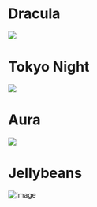 # Dracula
![](https://media.discordapp.net/attachments/1153048987700559873/1172304920620310648/image.png?ex=655fd509&is=654d6009&hm=a7bdcddba85a24910202ef7d792bde72bb9fe4c50308ee9f60662b71d4237add&=&width=1175&height=671)

# Tokyo Night
![](https://media.discordapp.net/attachments/1109915326130442342/1172541060115869797/image.png?ex=6560b0f5&is=654e3bf5&hm=86293130134610a7fdda5553718da0010c04bbf226d9dd90b2740a961e3ddc8f&=&width=828&height=671)

# Aura
![](https://media.discordapp.net/attachments/1170748927927140506/1172619580397604895/image.png?ex=6560fa16&is=654e8516&hm=dcf30d418c04d6f89ad9aa14d6841d50f279eef5ac527a684e1df1097cf66ccb&=&width=944&height=671)

# Jellybeans
![image](https://github.com/Storm99999/githubpp/assets/87811650/77afe116-960f-4244-b6f1-676ecce09782)

